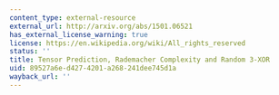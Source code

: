 ```yaml
---
content_type: external-resource
external_url: http://arxiv.org/abs/1501.06521
has_external_license_warning: true
license: https://en.wikipedia.org/wiki/All_rights_reserved
status: ''
title: Tensor Prediction, Rademacher Complexity and Random 3-XOR
uid: 89527a6e-d427-4201-a268-241dee745d1a
wayback_url: ''
---
```

